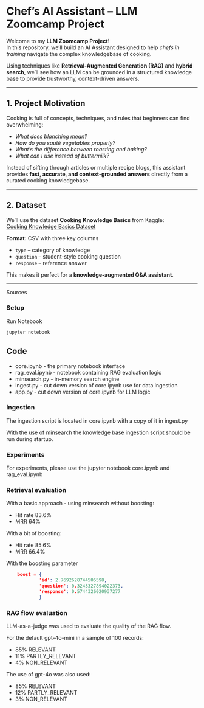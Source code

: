 # Chef’s AI Assistant – LLM Zoomcamp Project  

Welcome to my **LLM Zoomcamp Project**!  
In this repository, we’ll build an AI Assistant designed to help *chefs in training* navigate the complex knowledgebase of cooking.  

Using techniques like **Retrieval-Augmented Generation (RAG)** and **hybrid search**, we’ll see how an LLM can be grounded in a structured knowledge base to provide trustworthy, context-driven answers.  

---

## 1. Project Motivation  

Cooking is full of concepts, techniques, and rules that beginners can find overwhelming:  

- *What does blanching mean?*  
- *How do you sauté vegetables properly?*  
- *What’s the difference between roasting and baking?*  
- *What can I use instead of buttermilk?*  

Instead of sifting through articles or multiple recipe blogs, this assistant provides **fast, accurate, and context-grounded answers** directly from a curated cooking knowledgebase.  

---

## 2. Dataset  

We’ll use the dataset **Cooking Knowledge Basics** from Kaggle:  
[Cooking Knowledge Basics Dataset](https://www.kaggle.com/datasets/tiyabk/cooking-knowledge-basics)  

**Format:** CSV with three key columns  
- `type` – category of knowledge
- `question` – student-style cooking question  
- `response` – reference answer  

This makes it perfect for a **knowledge-augmented Q&A assistant**.  

---

Sources

### Setup

Run Notebook
```bash
jupyter notebook
```

## Code
- core.ipynb - the primary notebook interface
- rag_eval.ipynb - notebook containing RAG evaluation logic
- minsearch.py - in-memory search engine
- ingest.py - cut down version of core.ipynb use for data ingestion
- app.py - cut down version of core.ipynb for LLM logic

### Ingestion

The ingestion script is located in core.ipynb with a copy of it in ingest.py

With the use of minsearch the knowledge base ingestion script should be run during startup.

### Experiments

For experiments, please use the jupyter notebook core.ipynb and rag_eval.ipynb

### Retrieval evaluation

With a basic approach - using minsearch without boosting:
- Hit rate 83.6%
- MRR 64%

With a bit of boosting:
- Hit rate 85.6%
- MRR 66.4%

With the boosting parameter
```json
    boost = {
            'id': 2.7692628744506598,
            'question': 0.3243327894022373,
            'response': 0.5744326020937277
            }
```

### RAG flow evaluation

LLM-as-a-judge was used to evaluate the quality of the RAG flow.

For the default gpt-4o-mini in a sample of 100 records:
- 85% RELEVANT
- 11% PARTLY_RELEVANT
- 4% NON_RELEVANT

The use of gpt-4o was also used:
- 85% RELEVANT
- 12% PARTLY_RELEVANT
- 3% NON_RELEVANT
